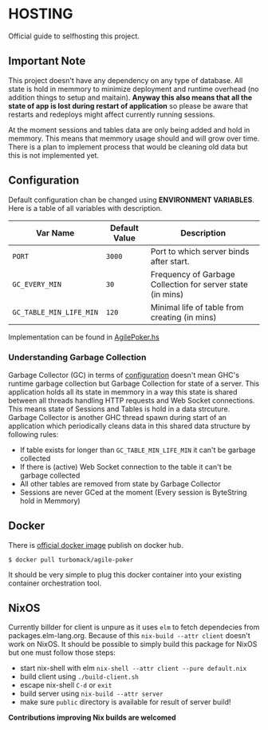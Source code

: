 # HOSTING

Official guide to selfhosting this project.

## Important Note

This project doesn't have any dependency on any type of database.
All state is hold in memmory to minimize deployment and runtime overhead
(no addition things to setup and maitain).
**Anyway this also means that all the state of app is lost during restart
of application** so please be aware that restarts and redeploys might
affect currently running sessions.

At the moment sessions and tables data are only being added and hold in memmory.
This means that memmory usage should and will grow over time.
There is a plan to implement process that would be cleaning old data but
this is not implemented yet.

## Configuration

Default configuration chan be changed using **ENVIRONMENT VARIABLES**.
Here is a table of all variables with description.

| Var Name                | Default Value | Description                                                |
| ----------------------- | ------------- | ---------------------------------------------------------- |
| `PORT`                  | `3000`        | Port to which server binds after start.                    |
| `GC_EVERY_MIN`          | `30`          | Frequency of Garbage Collection for server state (in mins) |
| `GC_TABLE_MIN_LIFE_MIN` | `120`         | Minimal life of table from creating (in mins)              |

Implementation can be found in [AgilePoker.hs](https://github.com/turboMaCk/agile-poker/blob/master/server/AgilePoker.hs)

### Understanding Garbage Collection

Garbage Collector (GC) in terms of [configuration](#configuration) doesn't mean
GHC's runtime garbage collection but Garbage Collection for state of a server.
This application holds all its state in memmory in a way this state is shared
between all threads handling HTTP requests and Web Socket connections.
This means state of Sessions and Tables is hold in a data strcuture.
Garbage Collector is another GHC thread spawn during start of an application
which periodically cleans data in this shared data structure by following rules:

- If table exists for longer than `GC_TABLE_MIN_LIFE_MIN` it can't be garbage collected
- If there is (active) Web Socket connection to the table it can't be garbage collected
- All other tables are removed from state by Garbage Collector
- Sessions are never GCed at the moment (Every session is ByteString hold in Memmory)

## Docker

There is [official docker image](https://cloud.docker.com/u/turbomack/repository/docker/turbomack/agile-poker)
publish on docker hub.

```
$ docker pull turbomack/agile-poker
```

It should be very simple to plug this docker container
into your existing container orchestration tool.

## NixOS

Currently billder for client is unpure as it uses `elm` to fetch dependecies from
packages.elm-lang.org. Because of this `nix-build --attr client` doesn't work on
NixOS. It should be possible to simply build this package for NixOS but
one must follow those steps:

- start nix-shell with elm `nix-shell --attr client --pure default.nix`
- build client using `./build-client.sh`
- escape nix-shell `C-d` or `exit`
- build server using `nix-build --attr server`
- make sure `public` directory is available for result of server build!

**Contributions improving Nix builds are welcomed**
